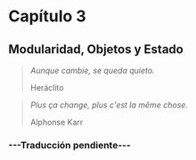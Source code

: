 # Capítulo 3

## Modularidad, Objetos y Estado

> *Aunque cambie, se queda quieto.*
>
> Heráclito

> *Plus ça change, plus c'est la même chose.*
> 
> Alphonse Karr

### ---Traducción pendiente---